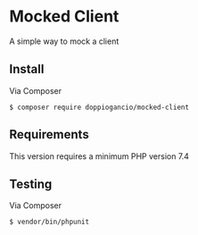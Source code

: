# Mocked Client
A simple way to mock a client

## Install
Via Composer

```shell
$ composer require doppiogancio/mocked-client
```

## Requirements
This version requires a minimum PHP version 7.4

## Testing
Via Composer

```shell
$ vendor/bin/phpunit
```